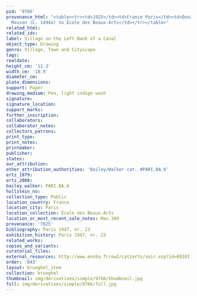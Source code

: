 ```yaml
---
pid: '9766'
provenance_html: "<table><tr><td>1925</td><td>France Paris</td><td>Donated by Jean
  Masson (L. 1494a) to École des Beaux-Arts</td></tr></table>"
related_html: 
related_ids: 
label: Village on the Left Bank of a Canal
object_type: Drawing
genre: Village, Town and Cityscape
tags: 
realdate: 
height_cm: '11.3'
width_cm: '18.9'
diameter_cm: 
plate_dimensions: 
support: Paper
drawing_medium: Pen, light indigo wash
signature: 
signature_location: 
support_marks: 
further_inscription: 
collaborators: 
collaborator_notes: 
collectors_patrons: 
print_type: 
print_notes: 
printmaker: 
publisher: 
states: 
our_attribution: 
other_attribution_authorities: 'Bailey/Walker cat. #PARI.BA.6'
ertz_1979: 
ertz_2008: 
bailey_walker: PARI.BA.6
hollstein_no: 
collection_type: Public
location_country: France
location_city: Paris
location_collection: École des Beaux-Arts
location_or_most_recent_sale_notes: Mas.389
provenance: '7025'
bibliography: Paris 1947, nr. 23
exhibition_history: Paris 1947, nr. 23
related_works: 
copies_and_variants: 
curatorial_files: 
external_resources: http://www.ensba.fr/ow2/catzarts/voir.xsp?id=00101-23832&qid=sdx_q3&n=5&sf=&e=
order: '043'
layout: brueghel_item
collection: brueghel
thumbnail: img/derivatives/simple/9766/thumbnail.jpg
full: img/derivatives/simple/9766/full.jpg
---
```

